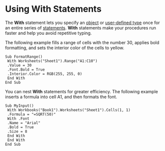 
# Using With Statements

The  **With** statement lets you specify an [object](b8bdf64f-5920-1ae9-16d0-b26d09524a30.md) or [user-defined type](b8bdf64f-5920-1ae9-16d0-b26d09524a30.md) once for an entire series of [statements](b8bdf64f-5920-1ae9-16d0-b26d09524a30.md).  **With** statements make your procedures run faster and help you avoid repetitive typing.

The following example fills a range of cells with the number 30, applies bold formatting, and sets the interior color of the cells to yellow.



```
Sub FormatRange() 
 With Worksheets("Sheet1").Range("A1:C10") 
 .Value = 30 
 .Font.Bold = True 
 .Interior.Color = RGB(255, 255, 0) 
 End With 
End Sub 

```

You can nest  **With** statements for greater efficiency. The following example inserts a formula into cell A1, and then formats the font.



```
Sub MyInput() 
 With Workbooks("Book1").Worksheets("Sheet1").Cells(1, 1) 
 .Formula = "=SQRT(50)" 
 With .Font 
 .Name = "Arial" 
 .Bold = True 
 .Size = 8 
 End With 
 End With 
End Sub 

```

